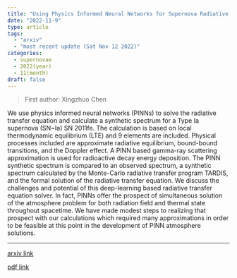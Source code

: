 ```yaml
---
title: "Using Physics Informed Neural Networks for Supernova Radiative Transfer Simulation"
date: "2022-11-9"
type: article
tags:
  - "arxiv"
  - "most recent update (Sat Nov 12 2022)"
categories:
  - supernovae
  - 2022(year)
  - 11(month)
draft: false
---
```


> First author: Xingzhuo Chen

 We use physics informed neural networks (PINNs) to solve the radiative
transfer equation and calculate a synthetic spectrum for a Type Ia supernova
(SN~Ia) SN 2011fe. The calculation is based on local thermodynamic equilibrium
(LTE) and 9 elements are included. Physical processes included are approximate
radiative equilibrium, bound-bound transitions, and the Doppler effect. A PINN
based gamma-ray scattering approximation is used for radioactive decay energy
deposition. The PINN synthetic spectrum is compared to an observed spectrum, a
synthetic spectrum calculated by the Monte-Carlo radiative transfer program
TARDIS, and the formal solution of the radiative transfer equation. We discuss
the challenges and potential of this deep-learning based radiative transfer
equation solver. In fact, PINNs offer the prospect of simultaneous solution of
the atmosphere problem for both radiation field and thermal state throughout
spacetime. We have made modest steps to realizing that prospect with our
calculations which required many approximations in order to be feasible at this
point in the development of PINN atmosphere solutions.

---
[arxiv link](http://arxiv.org/abs/2211.05219v1)

[pdf link](http://arxiv.org/pdf/2211.05219v1)